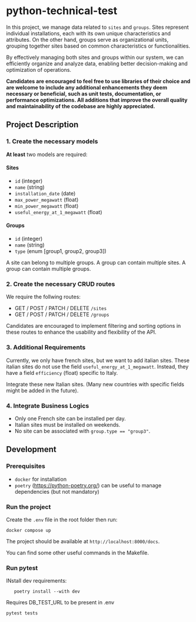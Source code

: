 # python-technical-test

In this project, we manage data related to `sites` and `groups`. Sites represent individual installations, each with its own unique characteristics and attributes. On the other hand, groups serve as organizational units, grouping together sites based on common characteristics or functionalities.

By effectively managing both sites and groups within our system, we can efficiently organize and analyze data, enabling better decision-making and optimization of operations.

**Candidates are encouraged to feel free to use libraries of their choice and are welcome to include any additional enhancements they deem necessary or beneficial, such as unit tests, documentation, or performance optimizations. All additions that improve the overall quality and maintainability of the codebase are highly appreciated.**

## Project Description

### 1. Create the necessary models

**At least** two models are required:

#### Sites
- `id` (integer)
- `name` (string)
- `installation_date` (date)
- `max_power_megawatt` (float)
- `min_power_megawatt` (float)
- `useful_energy_at_1_megawatt` (float)

#### Groups
- `id` (integer)
- `name` (string)
- `type` (enum [group1, group2, group3])


A site can belong to multiple groups.
A group can contain multiple sites.
A group can contain multiple groups.

### 2. Create the necessary CRUD routes

We require the follwing routes:
- GET / POST / PATCH / DELETE `/sites`
- GET / POST / PATCH / DELETE `/groups`

Candidates are encouraged to implement filtering and sorting options in these routes to enhance the usability and flexibility of the API.

### 3. Additional Requirements

Currently, we only have french sites, but we want to add italian sites. These italian sites do not use the field `useful_energy_at_1_megawatt`. Instead, they have a field `efficiency` (float) specific to Italy.

Integrate these new Italian sites. (Many new countries with specific fields might be added in the future).

### 4. Integrate Business Logics
- Only one French site can be installed per day.
- Italian sites must be installed on weekends.
- No site can be associated with `group.type == "group3"`.

## Development

### Prerequisites
- `docker` for installation
- `poetry` (https://python-poetry.org/) can be useful to manage dependencies (but not mandatory)


### Run the project

Create the `.env` file in the root folder then run:
```
docker compose up
```

The project should be available at `http://localhost:8000/docs`.

You can find some other useful commands in the Makefile.








### Run pytest

INstall dev requirements:
```
   poetry install --with dev
```



Requires DB_TEST_URL to be present  in .env

```
pytest tests
```
